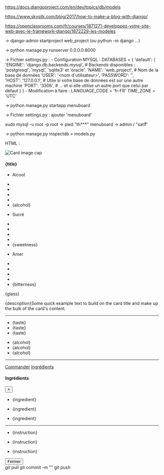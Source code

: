 https://docs.djangoproject.com/en/dev/topics/db/models

https://www.skysilk.com/blog/2017/how-to-make-a-blog-with-django/

https://openclassrooms.com/fr/courses/1871271-developpez-votre-site-web-avec-le-framework-django/1872229-les-modeles

-> django-admin startproject web_project (ou python -m django ...)

-> python manage.py runserver 0.0.0.0:8000

-> Fichier settings.py :
	- Configuration MYSQL :
		DATABASES = {
			'default': {
				'ENGINE': 'django.db.backends.mysql',   # Backends disponibles : 'postgresql', 'mysql', 'sqlite3' et 'oracle'.
				'NAME': 'web_project',             # Nom de la base de données
				'USER': '<nom d\'utilisateur>',
				'PASSWORD': '<mot de passe MySQL>',        
				'HOST': '127.0.0.1',                    # Utile si votre base de données est sur une autre machine
				'PORT': '3306',                         # ... et si elle utilise un autre port que celui par défaut
			}
		}
	- Modification à faire :
		LANGUAGE_CODE = 'fr-FR'
		TIME_ZONE = 'UTC'

-> python manage.py startapp menuboard

-> Fichier settings.py : ajouter 'menuboard'

sudo mysql -u root -p
root -> pwd "th***"
menuboard -> admin / "sat***1***"

-> python manage.py inspectdb > models.py

HTML :
<div class="row row-cols-1 row-cols-sm-2 row-cols-md-3 row-cols-lg-4">
    <div class="col mb-4">
        <div class="card booking-card h-100">
            <div class="view overlay">
                <img class="card-img-top" src="https://mdbootstrap.com/img/Photos/Horizontal/Food/8-col/img (5).jpg" alt="Card image cap">
                <a href="#!">
                    <div class="mask rgba-white-slight"></div>
                </a>
            </div>
            <div class="card-body">
                <h4 class="card-title font-weight-bold"><a>{title}</a></h4>
                <ul class="list-unstyled list-inline rating dark-grey-text mb-0">
                    <li class="list-inline-item"><p class="text-muted">Alcool</p></li>
                    <li class="list-inline-item mr-0"><i class="fas fa-square"> </i></li>
                    <li class="list-inline-item mr-0"><i class="fas fa-square"></i></li>
                    <li class="list-inline-item mr-0"><i class="fas fa-square"></i></li>
                    <li class="list-inline-item mr-0"><i class="fas fa-square"></i></li>
                    <li class="list-inline-item"><i class="fal fa-square"></i>{alcohol}</li>
                </ul>
                <ul class="list-unstyled list-inline rating dark-grey-text mb-0">
                    <li class="list-inline-item"><p class="text-muted">Sucré</p></li>
                    <li class="list-inline-item mr-0"><i class="fas fa-square"> </i></li>
                    <li class="list-inline-item mr-0"><i class="fas fa-square"></i></li>
                    <li class="list-inline-item mr-0"><i class="fal fa-square"></i></li>
                    <li class="list-inline-item mr-0"><i class="fal fa-square"></i></li>
                    <li class="list-inline-item"><i class="fal fa-square"></i>{sweetness}</li>
                </ul>
                <ul class="list-unstyled list-inline rating dark-grey-text mb-0">
                    <li class="list-inline-item"><p class="text-muted">Amer</p></li>
                    <li class="list-inline-item mr-0"><i class="fas fa-square"> </i></li>
                    <li class="list-inline-item mr-0"><i class="fal fa-square"></i></li>
                    <li class="list-inline-item mr-0"><i class="fal fa-square"></i></li>
                    <li class="list-inline-item mr-0"><i class="fal fa-square"></i></li>
                    <li class="list-inline-item"><i class="fal fa-square"></i>{bitterness}</li>
                </ul>
                <p class="mb-2">{glass}</p>
                <p class="card-text">{description}Some quick example text to build on the card title and make up the bulk of the card's content.</p>
                <hr class="my-3">
                <ul class="list-unstyled list-inline d-flex my-0">
                    <li class="list-inline-item">
                        <div class="chip secondary-color white-text mb-0 mr-0">{taste}</div>
                    </li>
                    <li class="list-inline-item">
                        <div class="chip secondary-color white-text mb-0 mr-0">{taste}</div>
                    </li>
                    <li class="list-inline-item">
                        <div class="chip secondary-color white-text mb-0 mr-0">{taste}</div>
                    </li>
                </ul>
                <ul class="list-unstyled list-inline d-flex my-0">
                    <li class="list-inline-item">
                        <div class="chip {class_color} mb-0 mr-0">{alcohol}</div>
                    </li>
                    <li class="list-inline-item">
                        <div class="chip {class_color} mb-0 mr-0">{alcohol}</div>
                    </li>
                    <li class="list-inline-item">
                        <div class="chip {class_color} mb-0 mr-0">{alcohol}</div>
                    </li>
                </ul>
                <hr class="my-3">
                <div class="d-flex justify-content-between">
                    <a href="#" class="btn btn-flat deep-purple-text p-1 mx-0 mb-0">Commander</a>
                    <a href="#" class="btn btn-flat deep-purple-text p-1 mx-0 mb-0" data-toggle="modal" data-target="#ModalIngredients" data-id="{idcocktail}">Ingrédients</a>
                </div>
            </div>
        </div>
    </div>
</div>
<div class="modal fade" id="ModalIngredients" tabindex="-1" role="dialog" aria-labelledby="ModalLabel" aria-hidden="true">
    <div class="modal-dialog" role="document">
        <div class="modal-content">
            <div class="modal-header">
                <h4 class="modal-title" id="ModalLabel">Ingrédients</h4>
                <button type="button" class="close" data-dismiss="modal" aria-label="Close">
                    <span aria-hidden="true">&times;</span>
                </button>
            </div>
            <div class="modal-body">
                <ul class="list-unstyled dark-grey-text mb-0">
                    <li><p class="text-muted"><i class="fad fa-caret-right mr-1"></i>{ingredient}</p></li>
                    <li><p class="text-muted"><i class="fad fa-caret-right mr-1"></i>{ingredient}</p></li>
                    <li><p class="text-muted"><i class="fad fa-caret-right mr-1"></i>{ingredient}</p></li>
                </ul>
                <hr class="my-3">
                <ul class="list-unstyled dark-grey-text mb-0">
                    <li><p class="text-muted"><i class="fad fa-terminal mr-1"></i>{instruction}</p></li>
                    <li><p class="text-muted"><i class="fad fa-terminal mr-1"></i>{instruction}</p></li>
                    <li><p class="text-muted"><i class="fad fa-terminal mr-1"></i>{instruction}</p></li>
                </ul>
            </div>
            <div class="modal-footer">
                <button type="button" class="btn btn-secondary" data-dismiss="modal">Fermer</button>
            </div>
        </div>
    </div>
</div>
git pull
git commit -m ""
git push
